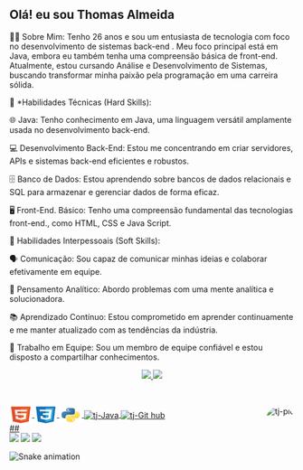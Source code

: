 ## Olá! eu sou Thomas Almeida
👨‍💻 Sobre Mim: Tenho 26 anos e sou um entusiasta de tecnologia com foco no desenvolvimento de sistemas back-end . Meu foco principal está em Java, embora eu também tenha uma compreensão básica de front-end. Atualmente, estou cursando Análise e Desenvolvimento de Sistemas, buscando transformar minha paixão pela programação em uma carreira sólida.

💼 *Habilidades Técnicas (Hard Skills):

🌐 Java: Tenho conhecimento em Java, uma linguagem versátil amplamente usada no desenvolvimento back-end.

💻 Desenvolvimento Back-End: Estou me concentrando em criar servidores, APIs e sistemas back-end eficientes e robustos.

🗄️ Banco de Dados: Estou aprendendo sobre bancos de dados relacionais e SQL para armazenar e gerenciar dados de forma eficaz.

🖥️ Front-End. Básico: Tenho uma compreensão fundamental das tecnologias front-end., como HTML, CSS e Java Script.

🤝 Habilidades Interpessoais (Soft Skills):

🗣️ Comunicação: Sou capaz de comunicar minhas ideias e colaborar efetivamente em equipe.

🤔 Pensamento Analítico: Abordo problemas com uma mente analítica e solucionadora.

📚 Aprendizado Contínuo: Estou comprometido em aprender continuamente e me manter atualizado com as tendências da indústria.

🤲 Trabalho em Equipe: Sou um membro de equipe confiável e estou disposto a compartilhar conhecimentos.

<div align="center">
  <a href="https://github.com/ThomasAlmeidaOne">
  <img height="180em" src="https://github-readme-stats.vercel.app/api?username=ThomasAlmeidaOne&show_icons=true&theme=chartreuse-dark&include_all_commits=true&count_private=true"/>
  <img height="180em" src="https://github-readme-stats.vercel.app/api/top-langs/?username=ThomasAlmeidaOne&layout=compact&langs_count=7&theme=chartreuse-dark"/>
</div>

##
<div style="display: inline_block"><br>
  <img align="center" alt="tj-HTML" height="30" width="40" src="https://raw.githubusercontent.com/devicons/devicon/master/icons/html5/html5-original.svg">
  <img align="center" alt="tj-CSS" height="30" width="40" src="https://raw.githubusercontent.com/devicons/devicon/master/icons/css3/css3-original.svg">
  <img align="center" alt="tj-Python" height="30" width="40" src="https://raw.githubusercontent.com/devicons/devicon/master/icons/python/python-original.svg">
  <img align="center" alt="tj-Java" height="30" width="40" src="https://cdn.jsdelivr.net/gh/devicons/devicon/icons/java/java-original.svg">
  <img align="center" alt="tj-Git hub" height ="40" width"40" src="https://cdn.jsdelivr.net/gh/devicons/devicon/icons/git/git-original-wordmark.svg" />
  <img align="right" alt="tj-pic" height="150" style="border-radius:50px;" src="https://cdn.discordapp.com/attachments/464128317076013056/988154626689876060/download20220600155225.png">
</div>
##
<div>
  <a href="https://www.instagram.com/mitooneofc/" target="_blank"><img src="https://img.shields.io/badge/-Instagram-%23E4405F?style=for-the-      badge&logo=instagram&logoColor=white" target="_blank"></a>
  <a href = "mailto:thomasprof21@gmail.com"><img src="https://img.shields.io/badge/-Gmail-%23333?style=for-the-badge&logo=gmail&logoColor=white" target="_blank"></a>
  <a href="https://www.linkedin.com/in/thomas-almeidaone/" target="_blank"><img src="https://img.shields.io/badge/-LinkedIn-%230077B5?style=for-the-badge&logo=linkedin&logoColor=white" target="_blank"></a> 
 
  ![Snake animation](https://github.com/ThomasAlmeidaOne/ThomasAlmeidaOne/blob/output/github-contribution-grid-snake.svg)
   
</div>
